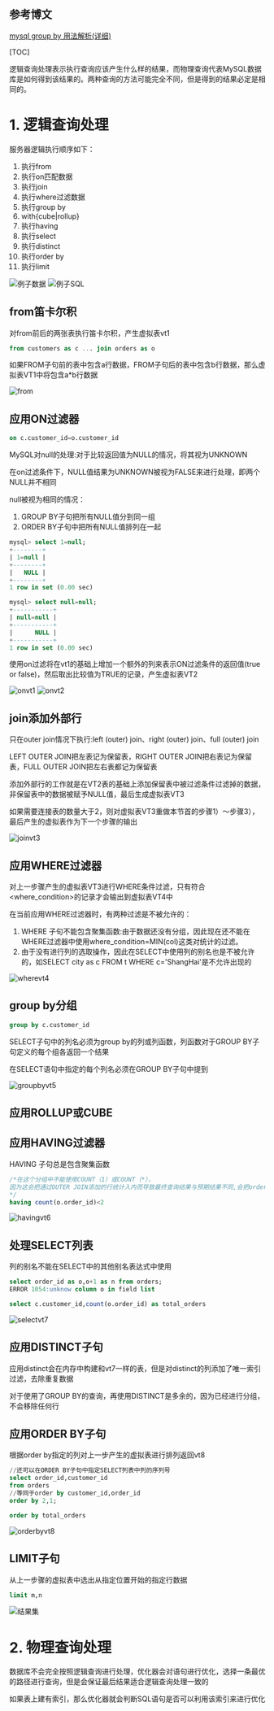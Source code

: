 ## 参考博文
[mysql group by 用法解析(详细)](https://www.jianshu.com/p/8f35129dd2ab)


[TOC]

逻辑查询处理表示执行查询应该产生什么样的结果，而物理查询代表MySQL数据库是如何得到该结果的。两种查询的方法可能完全不同，但是得到的结果必定是相同的。

# 1. 逻辑查询处理
服务器逻辑执行顺序如下：
1. 执行from
2. 执行on匹配数据
3. 执行join
4. 执行where过滤数据
5. 执行group by
6. with{cube|rollup}
6. 执行having
7. 执行select
8. 执行distinct
9. 执行order by
10. 执行limit

![例子数据](./pic/查询处理_例子数据.png)
![例子SQL](./pic/查询处理_例子SQL.png)

## from笛卡尔积
对from前后的两张表执行笛卡尔积，产生虚拟表vt1
```SQL
from customers as c ... join orders as o
```
如果FROM子句前的表中包含a行数据，FROM子句后的表中包含b行数据，那么虚拟表VT1中将包含a*b行数据

![from](./pic/查询处理_fromvt1.png)

## 应用ON过滤器
```SQL
on c.customer_id=o.customer_id
```
MySQL对null的处理:对于比较返回值为NULL的情况，将其视为UNKNOWN

在on过滤条件下，NULL值结果为UNKNOWN被视为FALSE来进行处理，即两个NULL并不相同

null被视为相同的情况：
1. GROUP BY子句把所有NULL值分到同一组
2. ORDER BY子句中把所有NULL值排列在一起

```SQL
mysql> select 1=null;
+--------+
| 1=null |
+--------+
|   NULL |
+--------+
1 row in set (0.00 sec)

mysql> select null=null;
+-----------+
| null=null |
+-----------+
|      NULL |
+-----------+
1 row in set (0.00 sec)
```

使用on过滤将在vt1的基础上增加一个额外的列来表示ON过滤条件的返回值(true or false)，然后取出比较值为TRUE的记录，产生虚拟表VT2

![onvt1](./pic/查询处理_onvt1.png)
![onvt2](./pic/查询处理_onvt2.png)

## join添加外部行
只在outer join情况下执行:left (outer) join、right (outer) join、full (outer) join

LEFT OUTER JOIN把左表记为保留表，RIGHT OUTER JOIN把右表记为保留表，FULL OUTER JOIN把左右表都记为保留表

添加外部行的工作就是在VT2表的基础上添加保留表中被过滤条件过滤掉的数据，非保留表中的数据被赋予NULL值，最后生成虚拟表VT3

如果需要连接表的数量大于2，则对虚拟表VT3重做本节首的步骤1）～步骤3），最后产生的虚拟表作为下一个步骤的输出

![joinvt3](./pic/查询处理_joinvt3.png)

## 应用WHERE过滤器
对上一步骤产生的虚拟表VT3进行WHERE条件过滤，只有符合<where_condition>的记录才会输出到虚拟表VT4中

在当前应用WHERE过滤器时，有两种过滤是不被允许的：
1. WHERE 子句不能包含聚集函数:由于数据还没有分组，因此现在还不能在WHERE过滤器中使用where_condition=MIN(col)这类对统计的过滤。
2. 由于没有进行列的选取操作，因此在SELECT中使用列的别名也是不被允许的，如SELECT city as c FROM t WHERE c='ShangHai'是不允许出现的

![wherevt4](./pic/查询处理_wherevt4.png)

## group by分组
```SQL
group by c.customer_id
```
SELECT子句中的列名必须为group by的列或列函数，列函数对于GROUP BY子句定义的每个组各返回一个结果

在SELECT语句中指定的每个列名必须在GROUP BY子句中提到

![groupbyvt5](./pic/查询处理_groupbyvt5.png)

## 应用ROLLUP或CUBE

## 应用HAVING过滤器
HAVING 子句总是包含聚集函数
```SQL
/*在这个分组中不能使用COUNT（1）或COUNT（*），
因为这会把通过OUTER JOIN添加的行统计入内而导致最终查询结果与预期结果不同,会把order_id为null的算成1个
*/
having count(o.order_id)<2
```
![havingvt6](./pic/查询处理_havingvt6.png)

## 处理SELECT列表
列的别名不能在SELECT中的其他别名表达式中使用
```SQL
select order_id as o,o+1 as n from orders;
ERROR 1054:unknow column o in field list
```

```SQL
select c.customer_id,count(o.order_id) as total_orders
```
![selectvt7](./pic/查询处理_selectvt7.png)

## 应用DISTINCT子句
应用distinct会在内存中构建和vt7一样的表，但是对distinct的列添加了唯一索引过滤，去除重复数据

对于使用了GROUP BY的查询，再使用DISTINCT是多余的，因为已经进行分组，不会移除任何行

## 应用ORDER BY子句
根据order by指定的列对上一步产生的虚拟表进行排列返回vt8
```SQL
//还可以在ORDER BY子句中指定SELECT列表中列的序列号
select order_id,customer_id
from orders
//等同于order by customer_id,order_id
order by 2,1;
```
```SQL
order by total_orders
```
![orderbyvt8](./pic/查询处理_orderbyvt8.png)

## LIMIT子句
从上一步骤的虚拟表中选出从指定位置开始的指定行数据
```SQL
limit m,n
```
![结果集](./pic/查询处理_结果集.png)

# 2. 物理查询处理
数据库不会完全按照逻辑查询进行处理，优化器会对语句进行优化，选择一条最优的路径进行查询，但是会保证最后结果适合逻辑查询处理一致的

如果表上建有索引，那么优化器就会判断SQL语句是否可以利用该索引来进行优化

